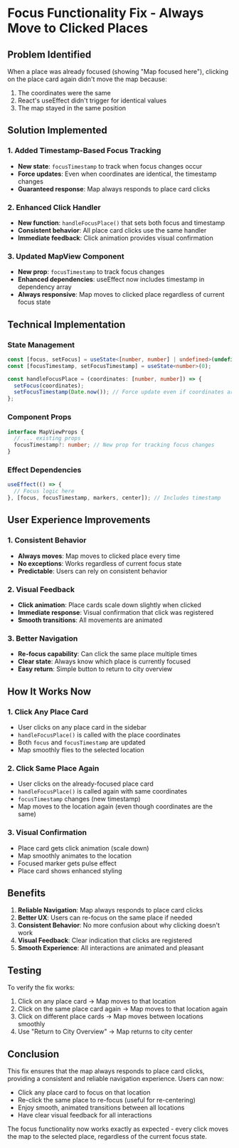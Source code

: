 # Focus Functionality Fix - Always Move to Clicked Places

## Problem Identified

When a place was already focused (showing "Map focused here"), clicking on the place card again didn't move the map because:

1. The coordinates were the same
2. React's useEffect didn't trigger for identical values
3. The map stayed in the same position

## Solution Implemented

### 1. Added Timestamp-Based Focus Tracking

- **New state**: `focusTimestamp` to track when focus changes occur
- **Force updates**: Even when coordinates are identical, the timestamp changes
- **Guaranteed response**: Map always responds to place card clicks

### 2. Enhanced Click Handler

- **New function**: `handleFocusPlace()` that sets both focus and timestamp
- **Consistent behavior**: All place card clicks use the same handler
- **Immediate feedback**: Click animation provides visual confirmation

### 3. Updated MapView Component

- **New prop**: `focusTimestamp` to track focus changes
- **Enhanced dependencies**: useEffect now includes timestamp in dependency array
- **Always responsive**: Map moves to clicked place regardless of current focus state

## Technical Implementation

### State Management

```typescript
const [focus, setFocus] = useState<[number, number] | undefined>(undefined);
const [focusTimestamp, setFocusTimestamp] = useState<number>(0);

const handleFocusPlace = (coordinates: [number, number]) => {
  setFocus(coordinates);
  setFocusTimestamp(Date.now()); // Force update even if coordinates are the same
};
```

### Component Props

```typescript
interface MapViewProps {
  // ... existing props
  focusTimestamp?: number; // New prop for tracking focus changes
}
```

### Effect Dependencies

```typescript
useEffect(() => {
  // Focus logic here
}, [focus, focusTimestamp, markers, center]); // Includes timestamp
```

## User Experience Improvements

### 1. Consistent Behavior

- **Always moves**: Map moves to clicked place every time
- **No exceptions**: Works regardless of current focus state
- **Predictable**: Users can rely on consistent behavior

### 2. Visual Feedback

- **Click animation**: Place cards scale down slightly when clicked
- **Immediate response**: Visual confirmation that click was registered
- **Smooth transitions**: All movements are animated

### 3. Better Navigation

- **Re-focus capability**: Can click the same place multiple times
- **Clear state**: Always know which place is currently focused
- **Easy return**: Simple button to return to city overview

## How It Works Now

### 1. Click Any Place Card

- User clicks on any place card in the sidebar
- `handleFocusPlace()` is called with the place coordinates
- Both `focus` and `focusTimestamp` are updated
- Map smoothly flies to the selected location

### 2. Click Same Place Again

- User clicks on the already-focused place card
- `handleFocusPlace()` is called again with same coordinates
- `focusTimestamp` changes (new timestamp)
- Map moves to the location again (even though coordinates are the same)

### 3. Visual Confirmation

- Place card gets click animation (scale down)
- Map smoothly animates to the location
- Focused marker gets pulse effect
- Place card shows enhanced styling

## Benefits

1. **Reliable Navigation**: Map always responds to place card clicks
2. **Better UX**: Users can re-focus on the same place if needed
3. **Consistent Behavior**: No more confusion about why clicking doesn't work
4. **Visual Feedback**: Clear indication that clicks are registered
5. **Smooth Experience**: All interactions are animated and pleasant

## Testing

To verify the fix works:

1. Click on any place card → Map moves to that location
2. Click on the same place card again → Map moves to that location again
3. Click on different place cards → Map moves between locations smoothly
4. Use "Return to City Overview" → Map returns to city center

## Conclusion

This fix ensures that the map always responds to place card clicks, providing a consistent and reliable navigation experience. Users can now:

- Click any place card to focus on that location
- Re-click the same place to re-focus (useful for re-centering)
- Enjoy smooth, animated transitions between all locations
- Have clear visual feedback for all interactions

The focus functionality now works exactly as expected - every click moves the map to the selected place, regardless of the current focus state.
